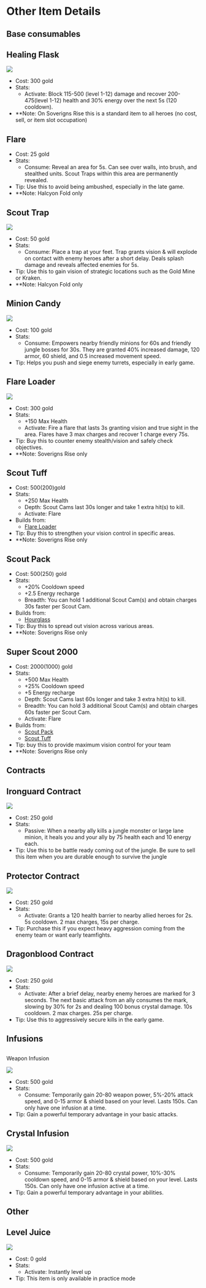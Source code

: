 # Other Item Details

## Base consumables

## Healing Flask

![](../.gitbook/assets/image%20%2856%29.png)

* Cost: 300 gold
* Stats:
  * Activate: Block 115-500 \(level 1-12\) damage and recover 200-475\(level 1-12\) health and 30% energy over the next 5s \(120 cooldown\).
* \*\*Note: On Soverigns Rise this is a standard item to all heroes \(no cost, sell, or item slot occupation\)

## Flare

* Cost: 25 gold
* Stats:
  * Consume: Reveal an area for 5s. Can see over walls, into brush, and stealthed units. Scout Traps within this area are permanently revealed.
* Tip: Use this to avoid being ambushed, especially in the late game.
* \*\*Note: Halcyon Fold only

## Scout Trap

![](../.gitbook/assets/scout-trap.png)

* Cost: 50 gold
* Stats:
  * Consume: Place a trap at your feet. Trap grants vision & will explode on contact with enemy heroes after a short delay. Deals splash damage and reveals affected enemies for 5s.
* Tip: Use this to gain vision of strategic locations such as the Gold Mine or Kraken.
* \*\*Note: Halcyon Fold only

## Minion Candy

![](../.gitbook/assets/minion-candy%20%281%29.png)

* Cost: 100 gold
* Stats:
  * Consume: Empowers nearby friendly minions for 60s and friendly jungle bosses for 30s. They are granted 40% increased damage, 120 armor, 60 shield, and 0.5 increased movement speed.
* Tip: Helps you push and siege enemy turrets, especially in early game.

## Flare Loader

![](../.gitbook/assets/flare-gun.png)

* Cost: 300 gold
* Stats:
  * +150 Max Health
  * Activate: Fire a flare that lasts 3s granting vision and true sight in the area. Flares have 3 max charges and recover 1 charge every 75s.
* Tip: Buy this to counter enemy stealth/vision and safely check objectives.
* \*\*Note: Soverigns Rise only

## Scout Tuff

* Cost: 500\(200\)gold
* Stats:
  * +250 Max Health
  * Depth: Scout Cams last 30s longer and take 1 extra hit\(s\) to kill. 
  * Activate: Flare
* Builds from:
  * [Flare Loader](untitled-1.md#flare-loader)
* Tip: Buy this to strengthen your vision control in specific areas.
* \*\*Note: Soverigns Rise only

## Scout Pack

* Cost: 500\(250\) gold
* Stats:
  * +20% Cooldown speed
  * +2.5 Energy recharge
  * Breadth: You can hold 1 additional Scout Cam\(s\) and obtain charges 30s faster per Scout Cam.
* Builds from:
  * [Hourglass](crystal-item-details.md#hourglass)
* Tip: Buy this to spread out vision across various areas. 
* \*\*Note: Soverigns Rise only

## Super Scout 2000

* Cost: 2000\(1000\) gold
* Stats:
  * +500 Max Health
  * +25% Cooldown speed
  * +5 Energy recharge
  * Depth: Scout Cams last 60s longer and take 3 extra hit\(s\) to kill. 
  * Breadth: You can hold 3 additional Scout Cam\(s\) and obtain charges 60s faster per Scout Cam.
  * Activate: Flare
* Builds from:
  * [Scout Pack    ](untitled-1.md#scout-pack)
  * [Scout Tuff    ](untitled-1.md#scout-tuff)
* Tip: buy this to provide maximum vision control for your team
* \*\*Note: Soverigns Rise only

## Contracts

## Ironguard Contract

![](../.gitbook/assets/ironguard-contract%20%281%29.png)

* Cost: 250 gold
* Stats:
  * Passive: When a nearby ally kills a jungle monster or large lane minion, it heals you and your ally by 75 health each and 10 energy each.
* Tip: Use this to be battle ready coming out of the jungle. Be sure to sell this item when you are durable enough to survive the jungle

## Protector Contract

![](../.gitbook/assets/protector-contract.png)

*  Cost: 250 gold
* Stats:
  * Activate: Grants a 120 health barrier to nearby allied heroes for 2s. 5s cooldown. 2 max charges, 15s per charge.
* Tip: Purchase this if you expect heavy aggression coming from the enemy team or want early teamfights.

## Dragonblood Contract

![](../.gitbook/assets/dragonblood-contract.png)

*  Cost: 250 gold
* Stats:
  * Activate: After a brief delay, nearby enemy heroes are marked for 3 seconds. The next basic attack from an ally consumes the mark, slowing by 30% for 2s and dealing 100 bonus crystal damage. 10s cooldown. 2 max charges. 25s per charge.
* Tip: Use this to aggressively secure kills in the early game.

## Infusions

## Weapon Infusion

![](../.gitbook/assets/weapon-infusion%20%281%29.png)

* Cost: 500 gold
* Stats:
  * Consume: Temporarily gain 20-80 weapon power, 5%-20% attack speed, and 0-15 armor & shield based on your level. Lasts 150s. Can only have one infusion at a time.
* Tip: Gain a powerful temporary advantage in your basic attacks.

## Crystal Infusion

![](../.gitbook/assets/crystal-infusion.png)

* Cost: 500 gold
* Stats:
  * Consume: Temporarily gain 20-80 crystal power, 10%-30% cooldown speed, and 0-15 armor & shield based on your level. Lasts 150s. Can only have one infusion active at a time.
* Tip: Gain a powerful temporary advantage in your abilities.

## Other

## Level Juice

![](../.gitbook/assets/level-juice.png)

* Cost: 0 gold
* Stats:
  * Activate: Instantly level up
* Tip: This item is only available in practice mode

